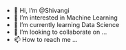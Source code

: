 - 👋 Hi, I’m @Shivangi
- 👀 I’m interested in Machine Learning
- 🌱 I’m currently learning Data Science
- 💞️ I’m looking to collaborate on ...
- 📫 How to reach me ...

<!---
Shivangi98-06/Shivangi98-06 is a ✨ special ✨ repository because its `README.md` (this file) appears on your GitHub profile.
You can click the Preview link to take a look at your changes.
--->
